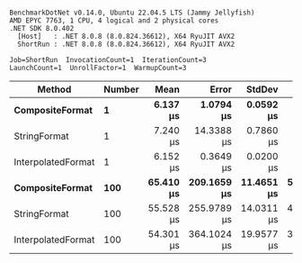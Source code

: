 ```

BenchmarkDotNet v0.14.0, Ubuntu 22.04.5 LTS (Jammy Jellyfish)
AMD EPYC 7763, 1 CPU, 4 logical and 2 physical cores
.NET SDK 8.0.402
  [Host]   : .NET 8.0.8 (8.0.824.36612), X64 RyuJIT AVX2
  ShortRun : .NET 8.0.8 (8.0.824.36612), X64 RyuJIT AVX2

Job=ShortRun  InvocationCount=1  IterationCount=3  
LaunchCount=1  UnrollFactor=1  WarmupCount=3  

```
| Method             | Number | Mean      | Error       | StdDev     | Min       | Max       | Allocated |
|------------------- |------- |----------:|------------:|-----------:|----------:|----------:|----------:|
| **CompositeFormat**    | **1**      |  **6.137 μs** |   **1.0794 μs** |  **0.0592 μs** |  **6.070 μs** |  **6.181 μs** |     **872 B** |
| StringFormat       | 1      |  7.240 μs |  14.3388 μs |  0.7860 μs |  6.392 μs |  7.944 μs |     896 B |
| InterpolatedFormat | 1      |  6.152 μs |   0.3649 μs |  0.0200 μs |  6.132 μs |  6.172 μs |     872 B |
| **CompositeFormat**    | **100**    | **65.410 μs** | **209.1659 μs** | **11.4651 μs** | **58.700 μs** | **78.648 μs** |   **14336 B** |
| StringFormat       | 100    | 55.528 μs | 255.9789 μs | 14.0311 μs | 45.165 μs | 71.495 μs |   16736 B |
| InterpolatedFormat | 100    | 54.301 μs | 364.1024 μs | 19.9577 μs | 31.989 μs | 70.451 μs |   14336 B |
